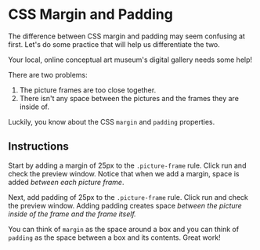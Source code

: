 # CSS Margin and Padding
The difference between CSS margin and padding may seem confusing at first. Let's do some practice that will help us differentiate the two. 

Your local, online conceptual art museum's digital gallery needs some help!

There are two problems:

1. The picture frames are too close together.
2. There isn't any space between the pictures and the frames they are inside of.

Luckily, you know about the CSS `margin` and `padding` properties.

## Instructions
Start by adding a margin of 25px to the `.picture-frame` rule. Click run and check the preview window. Notice that when we add a margin, space is added _between each picture frame_.

Next, add padding of 25px to the `.picture-frame` rule. Click run and check the preview window. Adding padding creates space _between the picture inside of the frame and the frame itself._

You can think of `margin` as the space around a box and you can think of `padding` as the space between a box and its contents. Great work!